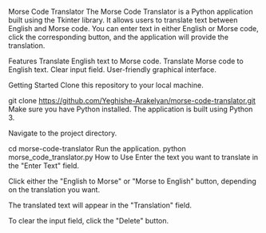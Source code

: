 Morse Code Translator
The Morse Code Translator is a Python application built using the Tkinter library. It allows users to translate text between English and Morse code. You can enter text in either English or Morse code, click the corresponding button, and the application will provide the translation.

Features
Translate English text to Morse code.
Translate Morse code to English text.
Clear input field.
User-friendly graphical interface. 

Getting Started
Clone this repository to your local machine.

git clone https://github.com/Yeghishe-Arakelyan/morse-code-translator.git
Make sure you have Python installed. The application is built using Python 3.

Navigate to the project directory.

cd morse-code-translator
Run the application.
python morse_code_translator.py
How to Use
Enter the text you want to translate in the "Enter Text" field.

Click either the "English to Morse" or "Morse to English" button, depending on the translation you want.

The translated text will appear in the "Translation" field.

To clear the input field, click the "Delete" button.